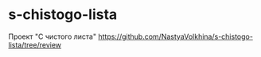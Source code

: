 # s-chistogo-lista
Проект "С чистого листа"
https://github.com/NastyaVolkhina/s-chistogo-lista/tree/review
